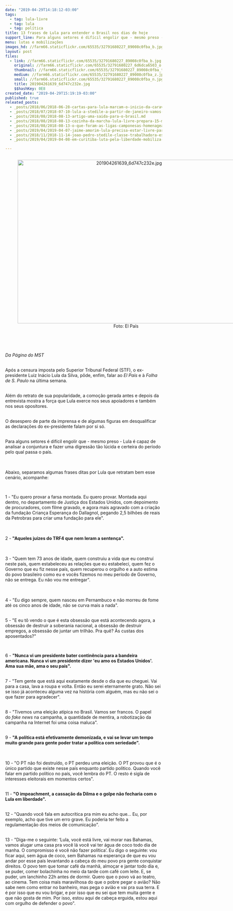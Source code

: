 ```yaml
---
date: "2019-04-29T14:18:12-03:00"
tags:
  - tag: lula-livre
  - tag: lula
  - tag: política
title: 13 frases de Lula para entender o Brasil nos dias de hoje
support_line: Para alguns setores é difícil engolir que - mesmo preso - Lula é capaz de analisar a conjuntura e fazer uma digressão tão lúcida e certeira do período pelo qual passa o país
menu: lutas e mobilizações
images_hd: //farm66.staticflickr.com/65535/32791680227_89008c0fba_b.jpg
layout: post
files:
  - link: //farm66.staticflickr.com/65535/32791680227_89008c0fba_b.jpg
    original: //farm66.staticflickr.com/65535/32791680227_6d6dca6503_o.jpg
    thumbnail: //farm66.staticflickr.com/65535/32791680227_89008c0fba_t.jpg
    medium: //farm66.staticflickr.com/65535/32791680227_89008c0fba_z.jpg
    small: //farm66.staticflickr.com/65535/32791680227_89008c0fba_n.jpg
    title: 201904261639_6d747c232e.jpg
    $$hashKey: 0E8
created_date: "2019-04-29T15:19:19-03:00"
published: true
releated_posts:
  - _posts/2018/06/2018-06-28-cartas-para-lula-marcam-o-inicio-da-caravana-sem-terra-em-alagoas.md
  - _posts/2018/07/2018-07-10-lula-a-stedile-a-partir-de-janeiro-vamos-mudar-o-brasil.md
  - _posts/2018/08/2018-08-13-artigo-uma-saida-para-o-brasil.md
  - _posts/2018/08/2018-08-13-cozinha-da-marcha-lula-livre-prepara-15-mil-refeicoes-por-dia.md
  - _posts/2018/08/2018-08-13-o-que-foram-as-ligas-camponesas-homenageadas-pela-marcha-do-mst.md
  - _posts/2019/04/2019-04-07-jaime-amorim-lula-precisa-estar-livre-para-trazer-esperanca-e-o-direito-de-sonhar.md
  - _posts/2018/11/2018-11-14-joao-pedro-stedile-classe-trabalhadora-esta-presa-com-lula.md
  - _posts/2019/04/2019-04-08-em-curitiba-luta-pela-liberdade-mobiliza-multidao.md

---
```

<div style="text-align:center">
<figure class="image" style="display:inline-block"><img alt="201904261639_6d747c232e.jpg" height="525" src="//farm66.staticflickr.com/65535/32791680227_89008c0fba_b.jpg" width="700" />
<figcaption>Foto: El Pa&iacute;s&nbsp;</figcaption>
</figure>
</div>

<p><br />
&nbsp;</p>

<p><em>Da P&aacute;gina do MST&nbsp;</em></p>

<p><br />
Ap&oacute;s a censura imposta pelo Superior Tribunal Federal (STF), o ex-presidente Luiz In&aacute;cio Lula da Silva, p&ocirc;de, enfim, falar ao <em>El Pa&iacute;s</em> e &agrave; <em>Folha de S. Paulo</em> na &uacute;ltima semana.&nbsp;</p>

<p><br />
Al&eacute;m do&nbsp;retrato de sua popularidade, a como&ccedil;&atilde;o gerada antes e depois da entrevista mostra a for&ccedil;a que Lula exerce nos seus apoiadores e tamb&eacute;m nos seus opositores.&nbsp;</p>

<p><br />
O desespero de parte da imprensa e de algumas figuras&nbsp;em desqualificar as declara&ccedil;&otilde;es do ex-presidente&nbsp;falam por si s&oacute;.&nbsp;</p>

<p><br />
Para alguns setores &eacute; dif&iacute;cil engolir que - mesmo preso - Lula &eacute; capaz de analisar a conjuntura e fazer uma digress&atilde;o&nbsp;t&atilde;o l&uacute;cida e certeira do per&iacute;odo pelo qual passa o pa&iacute;s.&nbsp;</p>

<p><br />
<br />
Abaixo, separamos algumas frases ditas por Lula que retratam bem esse cen&aacute;rio, acompanhe:&nbsp;</p>

<p>&nbsp;</p>

<p>1 - &quot;Eu quero provar a farsa montada. Eu quero provar. Montada aqui dentro, no departamento de Justi&ccedil;a dos Estados Unidos, com depoimento de procuradores, com filme gravado, e agora mais agravado com a cria&ccedil;&atilde;o da funda&ccedil;&atilde;o Crian&ccedil;a Esperan&ccedil;a do Dallagnol, pegando 2,5 bilh&otilde;es de reais da Petrobras para criar uma funda&ccedil;&atilde;o para ele&quot;.</p>

<p><br />
<br />
2 - <strong>&quot;Aqueles ju&iacute;zes do TRF4 que nem leram a senten&ccedil;a&quot;.</strong></p>

<p><br />
<br />
3 - &quot;Quem tem 73 anos de idade, quem construiu a vida que eu constru&iacute; neste pa&iacute;s, quem estabeleceu as rela&ccedil;&otilde;es que eu estabeleci, quem fez o Governo que eu fiz nesse pa&iacute;s, quem recuperou o orgulho e a auto estima do povo brasileiro como eu e voc&ecirc;s fizemos no meu per&iacute;odo de Governo, n&atilde;o se entrega. Eu n&atilde;o vou me entregar&quot;.</p>

<p><br />
<br />
4 - &quot;Eu digo sempre, quem nasceu em Pernambuco e n&atilde;o morreu de fome at&eacute; os cinco anos de idade, n&atilde;o se curva mais a nada&quot;.</p>

<p><br />
5 - &quot;E eu t&ocirc; vendo o que &eacute; esta obsess&atilde;o que est&aacute; acontecendo agora, a obsess&atilde;o de destruir a soberania nacional, a obsess&atilde;o de destruir empregos, a obsess&atilde;o de juntar um trilh&atilde;o. Pra qu&ecirc;? &Agrave;s custas dos aposentados?&quot;</p>

<p>&nbsp;</p>

<p>6 - <strong>&quot;Nunca vi um presidente bater contin&ecirc;ncia para a bandeira americana. Nunca vi um presidente dizer &#39;eu amo os Estados Unidos&#39;. Ama sua m&atilde;e, ama o seu pa&iacute;s&quot;.</strong></p>

<p><br />
7 - &quot;Tem gente que est&aacute; aqui exatamente desde o dia que eu cheguei. Vai para a casa, lava a roupa e volta. Ent&atilde;o eu serei eternamente grato. N&atilde;o sei se isso j&aacute; aconteceu alguma vez na hist&oacute;ria com algu&eacute;m, mas eu n&atilde;o sei o que fazer para agradecer&quot;.</p>

<p><br />
8 - &quot;Tivemos uma elei&ccedil;&atilde;o at&iacute;pica no Brasil. Vamos ser francos. O papel do&nbsp;<em>fake news</em> na campanha, a quantidade de mentira, a robotiza&ccedil;&atilde;o da campanha na Internet foi uma coisa maluca&quot;.</p>

<p><br />
9 - <strong>&quot;A pol&iacute;tica est&aacute; efetivamente demonizada, e vai se levar um tempo muito grande para gente poder tratar a pol&iacute;tica com seriedade&quot;. </strong></p>

<p><br />
<br />
10 - &quot;O PT n&atilde;o foi destru&iacute;do, o PT perdeu uma elei&ccedil;&atilde;o. O PT provou que &eacute; o &uacute;nico partido que existe nesse pa&iacute;s enquanto partido pol&iacute;tico. Quando voc&ecirc; falar em partido pol&iacute;tico no pa&iacute;s, voc&ecirc; lembra do PT. O resto &eacute; sigla de interesses eleitorais em momentos certos&quot;.&nbsp;</p>

<p><br />
11 - <strong>&quot;O impeachment, a cassa&ccedil;&atilde;o da Dilma e o golpe n&atilde;o fecharia com o Lula em liberdade&quot;.</strong></p>

<p><br />
12 - &quot;Quando voc&ecirc; fala em autocr&iacute;tica pra mim eu acho que... Eu, por exemplo, acho que tive um erro grave. Eu poderia ter feito a regulamenta&ccedil;&atilde;o dos meios de comunica&ccedil;&atilde;o&quot;.</p>

<p><br />
13 - &quot;Diga-me o seguinte: &lsquo;Lula, voc&ecirc; est&aacute; livre, vai morar nas Bahamas, vamos alugar uma casa pra voc&ecirc; l&aacute; voc&ecirc; vai ter &aacute;gua de coco todo dia de manha. O compromisso &eacute; voc&ecirc; n&atilde;o fazer pol&iacute;tica&rsquo;. Eu digo o seguinte: vou ficar aqui, sem &aacute;gua de coco, sem Bahamas na esperan&ccedil;a de que eu vou andar por esse pa&iacute;s levantando a cabe&ccedil;a do meu povo pra gente conquistar direitos. O povo tem que tomar caf&eacute; da manh&atilde;, almo&ccedil;ar e jantar todo dia e, se puder, comer bolachinha no meio da tarde com caf&eacute; com leite. E, se puder, um lanchinho 22h antes de dormir. Quero que o povo v&aacute; ao teatro, ao cinema. Tem coisa mais maravilhosa do que o pobre pegar o avi&atilde;o? N&atilde;o sabe nem como entrar no banheiro, mas pega o avi&atilde;o e vai pra sua terra. E &eacute; por isso que eu vou brigar, e por isso que eu sei que tem muita gente e que n&atilde;o gosta de mim. Por isso, estou aqui de cabe&ccedil;a erguida, estou aqui com orgulho de defender o povo&quot;.</p>

<p>&nbsp;</p>

<p style="margin-bottom: 0cm; font-variant: normal; letter-spacing: normal; font-style: normal; font-weight: normal; line-height: 100%; orphans: 2; widows: 2">&nbsp;</p>

<p style="margin-bottom: 0cm; font-variant: normal; letter-spacing: normal; font-style: normal; font-weight: normal; line-height: 100%; orphans: 2; widows: 2">&nbsp;</p>

<p style="margin-bottom: 0cm; font-variant: normal; letter-spacing: normal; font-style: normal; font-weight: normal; line-height: 100%; orphans: 2; widows: 2">&nbsp;</p>

<p style="margin-bottom: 0cm; font-variant: normal; letter-spacing: normal; font-style: normal; font-weight: normal; line-height: 100%; orphans: 2; widows: 2">&nbsp;</p>

<p style="margin-bottom: 0cm; font-variant: normal; letter-spacing: normal; font-style: normal; font-weight: normal; line-height: 100%; orphans: 2; widows: 2">&nbsp;</p>

<p style="margin-bottom: 0cm; font-variant: normal; letter-spacing: normal; font-style: normal; font-weight: normal; line-height: 100%; orphans: 2; widows: 2">&nbsp;</p>

<p style="margin-bottom: 0cm; font-variant: normal; letter-spacing: normal; font-style: normal; font-weight: normal; line-height: 100%; orphans: 2; widows: 2">&nbsp;</p>
